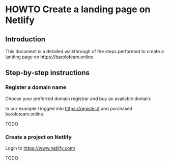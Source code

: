 # HOWTO Create a landing page on Netlify

## Introduction

This document is a detailed walkthrough of the steps performed to create a landing page on <https://baroloteam.online>.

## Step-by-step instructions

### Register a domain name

Choose your preferred domain registrar and buy an available domain.

In our example I logged into <https://register.it> and purchased baroloteam.online.

TODO

### Create a project on Netlify

Login to <https://www.netlify.com/>

TODO

<!-- EOF -->